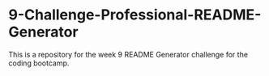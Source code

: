 # 9-Challenge-Professional-README-Generator
This is a repository for the week 9 README Generator challenge for the coding bootcamp.
